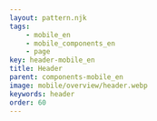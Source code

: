 ```yaml
---
layout: pattern.njk
tags: 
    - mobile_en
    - mobile_components_en
    - page
key: header-mobile_en
title: Header
parent: components-mobile_en
image: mobile/overview/header.webp
keywords: header
order: 60
---
```


